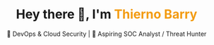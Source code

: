 <h1 align="center">Hey there 👋, I'm <span style="color:#f39c12">Thierno Barry</span></h1>
<p align="center">
  🚀 DevOps & Cloud Security | 🎯 Aspiring SOC Analyst / Threat Hunter
</p>
